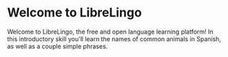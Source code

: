 # Welcome to LibreLingo

Welcome to LibreLingo, the free and open language learning platform!
In this introductory skill you'll learn the names of common animals in Spanish,
as well as a couple simple phrases.